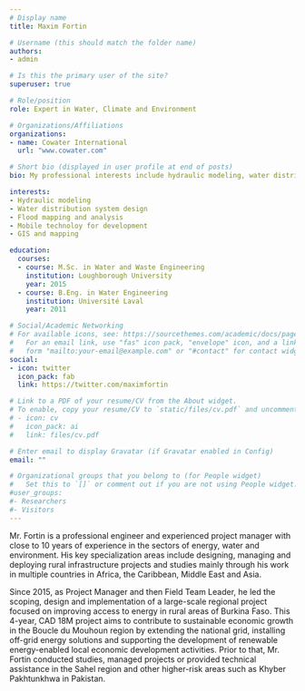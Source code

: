 ```yaml
---
# Display name
title: Maxim Fortin

# Username (this should match the folder name)
authors:
- admin

# Is this the primary user of the site?
superuser: true

# Role/position
role: Expert in Water, Climate and Environment

# Organizations/Affiliations
organizations:
- name: Cowater International
  url: "www.cowater.com"

# Short bio (displayed in user profile at end of posts)
bio: My professional interests include hydraulic modeling, water distribution system design, flood mapping analysis, mobile tech applications for development and GIS.

interests:
- Hydraulic modeling
- Water distribution system design
- Flood mapping and analysis
- Mobile technoloy for development
- GIS and mapping

education:
  courses:
  - course: M.Sc. in Water and Waste Engineering
    institution: Loughborough University
    year: 2015
  - course: B.Eng. in Water Engineering
    institution: Université Laval
    year: 2011

# Social/Academic Networking
# For available icons, see: https://sourcethemes.com/academic/docs/page-builder/#icons
#   For an email link, use "fas" icon pack, "envelope" icon, and a link in the
#   form "mailto:your-email@example.com" or "#contact" for contact widget.
social:
- icon: twitter
  icon_pack: fab
  link: https://twitter.com/maximfortin

# Link to a PDF of your resume/CV from the About widget.
# To enable, copy your resume/CV to `static/files/cv.pdf` and uncomment the lines below.
# - icon: cv
#   icon_pack: ai
#   link: files/cv.pdf

# Enter email to display Gravatar (if Gravatar enabled in Config)
email: ""

# Organizational groups that you belong to (for People widget)
#   Set this to `[]` or comment out if you are not using People widget.
#user_groups:
#- Researchers
#- Visitors
---
```

Mr. Fortin is a professional engineer and experienced project manager with close to 10 years of experience in the sectors of energy, water and environment. His key specialization areas include designing, managing and deploying rural infrastructure projects and studies mainly through his work in multiple countries in Africa, the Caribbean, Middle East and Asia.

Since 2015, as Project Manager and then Field Team Leader, he led the scoping, design and implementation of a large-scale regional project focused on improving access to energy in rural areas of Burkina Faso. This 4-year, CAD 18M project aims to contribute to sustainable economic growth in the Boucle du Mouhoun region by extending the national grid, installing off-grid energy solutions and supporting the development of renewable energy-enabled local economic development activities. Prior to that, Mr. Fortin conducted studies, managed projects or provided technical assistance in the Sahel region and other higher-risk areas such as Khyber Pakhtunkhwa in Pakistan.
